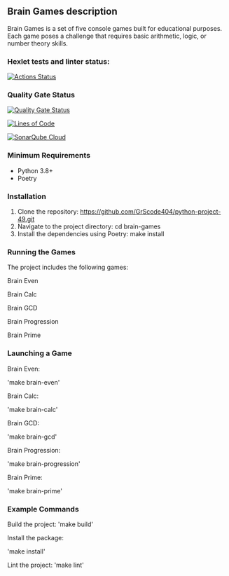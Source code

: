 ## Brain Games description
Brain Games is a set of five console games built for educational purposes. Each game poses a challenge that requires basic arithmetic, logic, or number theory skills.

### Hexlet tests and linter status:
[![Actions Status](https://github.com/GrScode404/python-project-49/actions/workflows/hexlet-check.yml/badge.svg)](https://github.com/GrScode404/python-project-49/actions)

### Quality Gate Status
[![Quality Gate Status](https://sonarcloud.io/api/project_badges/measure?project=GrScode404_python-project-49&metric=alert_status)](https://sonarcloud.io/summary/new_code?id=GrScode404_python-project-49)

[![Lines of Code](https://sonarcloud.io/api/project_badges/measure?project=GrScode404_python-project-49&metric=ncloc)](https://sonarcloud.io/summary/new_code?id=GrScode404_python-project-49)

[![SonarQube Cloud](https://sonarcloud.io/images/project_badges/sonarcloud-light.svg)](https://sonarcloud.io/summary/new_code?id=GrScode404_python-project-49)

### Minimum Requirements
- Python 3.8+
- Poetry

### Installation
1. Clone the repository:
    https://github.com/GrScode404/python-project-49.git
2. Navigate to the project directory:
    cd brain-games
3. Install the dependencies using Poetry:
    make install

### Running the Games
The project includes the following games:

Brain Even

Brain Calc

Brain GCD

Brain Progression

Brain Prime

### Launching a Game
Brain Even:

  'make brain-even'

Brain Calc:

  'make brain-calc'

Brain GCD:

  'make brain-gcd'

Brain Progression:

  'make brain-progression'

Brain Prime:

  'make brain-prime'

### Example Commands

Build the project:
  'make build'

Install the package:

 'make install'

Lint the project:
'make lint'
